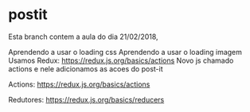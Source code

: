 # postit

Esta branch contem a aula do dia 21/02/2018, 

Aprendendo a usar o loading css
Aprendendo a usar o loading imagem
Usamos Redux: https://redux.js.org/basics/actions
Novo js chamado actions e nele adicionamos as acoes do post-it

Actions:
https://redux.js.org/basics/actions

Redutores:
https://redux.js.org/basics/reducers